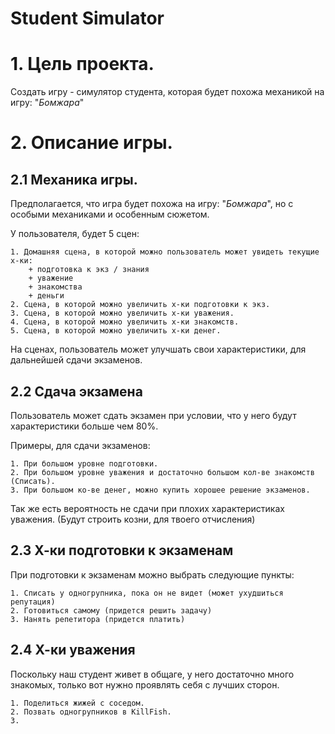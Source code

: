 # **Student Simulator**

# 1. Цель проекта.
Создать игру - симулятор студента, которая будет похожа механикой на игру: "*Бомжара*"

# 2. Описание игры.

## 2.1 Механика игры.

Предполагается, что игра будет похожа на игру: "*Бомжара*", но с особыми механиками и особенным сюжетом.

У пользователя, будет 5 сцен:

    1. Домашняя сцена, в которой можно пользователь может увидеть текущие х-ки:
        + подготовка к экз / знания
        + уважение
        + знакомства
        + деньги
    2. Сцена, в которой можно увеличить х-ки подготовки к экз.
    3. Сцена, в которой можно увеличить х-ки уважения.
    4. Сцена, в которой можно увеличить х-ки знакомств.
    5. Сцена, в которой можно увеличить х-ки денег.

На сценах, пользователь может улучшать свои характеристики, для дальнейшей сдачи экзаменов. 

## 2.2 Сдача экзамена

Пользователь может сдать экзамен при условии, что у него будут характеристики больше чем 80%.

Примеры, для сдачи экзаменов:

    1. При большом уровне подготовки.
    2. При большом уровне уважения и достаточно большом кол-ве знакомств (Списать).
    3. При большом ко-ве денег, можно купить хорошее решение экзаменов.

Так же есть вероятность не сдачи при плохих характеристиках уважения. (Будут строить козни, для твоего отчисления)

## 2.3 Х-ки подготовки к экзаменам

При подготовки к экзаменам можно выбрать следующие пункты:

    1. Списать у одногрупника, пока он не видет (может ухудшиться репутация)
    2. Готовиться самому (придется решить задачу)
    3. Нанять репетитора (придется платить)

## 2.4 Х-ки уважения

Поскольку наш студент живет в общаге, у него достаточно много знакомых, только вот нужно проявлять себя с лучших сторон.

    1. Поделиться жижей с соседом.
    2. Позвать одногрупников в KillFish.
    3. 
